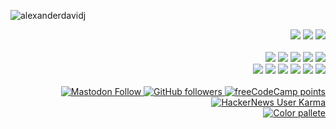 <img
    src="https://github-readme-stats.vercel.app/api?username=alexanderdavidj&count_private=true&hide_border=true&bg_color=1d1234&text_color=dadada&title_color=5500ff"
    alt="alexanderdavidj"
/>
<br />
<div align="right">
    <div>
        <img
            src="https://img.shields.io/badge/Arch%20Linux-1d1234.svg?logo=arch-linux&style=for-the-badge"
        />
        <img
            src="https://img.shields.io/badge/VSCode%20editor-1d1234.svg?logo=visual-studio-code&style=for-the-badge"
        />
        <img
            src="https://img.shields.io/badge/Waterfox%20browser-1d1234.svg?logo=firefox&logoColor=008ce9&style=for-the-badge"
        />
    </div>
    <br />
    <div>
        <img
            src="https://img.shields.io/badge/JavaScript-1d1234.svg?logo=javascript&style=for-the-badge"
        />
        <img
            src="https://img.shields.io/badge/Python-1d1234.svg?logo=python&style=for-the-badge"
        />
        <img
            src="https://img.shields.io/badge/Kotlin-1d1234.svg?logo=kotlin&style=for-the-badge"
        />
        <img
            src="https://img.shields.io/badge/C%23-1d1234.svg?logo=c-sharp&style=for-the-badge"
        />
        <img
            src="https://img.shields.io/badge/C++-1d1234.svg?logo=c%2b%2b&style=for-the-badge"
        />
    </div>
    <div>
        <img
            src="https://img.shields.io/badge/Vue.js-1d1234.svg?logo=vue.js&style=for-the-badge"
        />
        <img
            src="https://img.shields.io/badge/React-1d1234.svg?logo=react&style=for-the-badge"
        />
        <img
            src="https://img.shields.io/badge/Node.js-1d1234.svg?logo=node.js&style=for-the-badge"
        />
        <img
            src="https://img.shields.io/badge/Express-1d1234.svg?logo=express&style=for-the-badge"
        />
        <img
            src="https://img.shields.io/badge/Electron-1d1234.svg?logo=electron&style=for-the-badge"
        />
        <img
            src="https://img.shields.io/badge/jQuery-1d1234.svg?logo=jquery&style=for-the-badge"
        />
    </div>
    <br />
    <div>
        <a href="https://mastodon.social/web/@alexmastodon">
            <img
                alt="Mastodon Follow"
                src="https://img.shields.io/mastodon/follow/107079290442548638?color=1d1240&domain=https%3A%2F%2Fmastodon.social&label=mastodon&logoColor=f5f5f5&logo=mastodon&style=for-the-badge&labelColor=1d1234"
            />
        </a>
        <a href="https://github.com/alexanderdavidj">
            <img
                alt="GitHub followers"
                src="https://img.shields.io/github/followers/alexanderdavidj?color=1d1240&label=github&logo=GITHUB&style=for-the-badge&labelColor=1d1234"
            />
        </a>
        <a href="https://freecodecamp.org/alexanderdavidj">
            <img
                alt="freeCodeCamp points"
                src="https://img.shields.io/freecodecamp/points/alexanderdavidj?color=1d1240&label=freecodecamp&logo=freecodecamp&style=for-the-badge&labelColor=1d1234"
            />
        </a>
        <a href="https://news.ycombinator.com/user?id=printf_alex_">
            <img
                alt="HackerNews User Karma"
                src="https://img.shields.io/hackernews/user-karma/printf_alex_?color=1d1240&label=hackernews&logo=ycombinator&logoColor=ffffff&style=for-the-badge&labelColor=1d1234"
            />
        </a>
    </div>
    <a href="color-palette.png"
        ><img
            alt="Color pallete"
            src="https://img.shields.io/badge/Color%20Palette-1d1234?style=for-the-badge"
    /></a>
</div>
